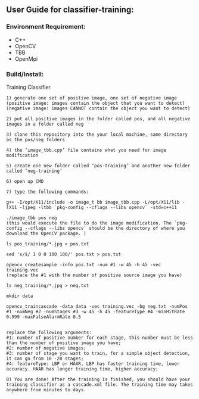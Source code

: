 ## User Guide for classifier-training:

### Environment Requirement:
* C++
* OpenCV
* TBB
* OpenMpi

### Build/Install:
Training Classifier

	1) generate one set of positive image, one set of negative image
	(positive image: images contain the object that you want to detect)	
	(negative image: images CANNOT contain the object you want to detect)

	2) put all positive images in the folder called pos, and all negative images in a folder called neg

	3) clone this repository into the your local machine, same directory as the pos/neg folders

	4) the ‘image_tbb.cpp’ file contains what you need for image modification

	5) create one new folder called ‘pos-training’ and another new folder called ‘neg-training’

	6) open up CMD

	7) type the following commands:

	g++ -I/opt/X11/include -o image_t bb image_tbb.cpp -L/opt/X11/lib -lX11 -ljpeg -ltbb `pkg-config --cflags --libs opencv` -std=c++11

	./image_tbb pos neg
	(this would execute the file to do the image modification. The `pkg-config --cflags --libs opencv` should be the directory of where you download the OpenCV package. )

	ls pos_training/*.jpg > pos.txt

	sed 's/$/ 1 0 0 100 100/' pos.txt > pos.txt
	
	opencv_createsample -info pos.txt -num #1 -w 45 -h 45 -vec training.vec
	(replace the #1 with the number of positive source image you have)
	
	ls neg_training/*.jpg > neg.txt
	
	mkdir data
	
	opencv_traincascade -data data -vec training.vec -bg neg.txt -numPos #1 -numNeg #2 -numStages #3 -w 45 -h 45 -featureType #4 -minHitRate 0.999 -maxFalseAlarmRate 0.5

	
	replace the following arguments:
	#1: number of positive number for each stage, this number must be less than the number of positive image you have;
	#2: number of negative images;
	#3: number of stage you want to train, for a simple object detection, it can go from 10 -20 stages;
	#4: featureType: LBP or HAAR, LBP has faster training time, lower accuracy. HAAR has longer training time, higher accuracy;

	8) You are done! After the training is finished, you should have your training classifier as a cascade.xml file. The training time may takes anywhere from minutes to days. 
